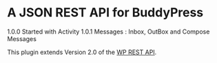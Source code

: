 # A JSON REST API for BuddyPress

1.0.0 Started with Activity
1.0.1 Messages : Inbox, OutBox and Compose Messages

This plugin extends Version 2.0 of the [WP REST API](https://github.com/WP-API/WP-API/blob/develop/README.md).